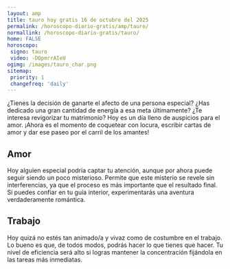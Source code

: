 ```yaml
---
layout: amp
title: tauro hoy gratis 16 de octubre del 2025 
permalink: /horoscopo-diario-gratis/amp/tauro/
normallink: /horoscopo-diario-gratis/tauro/
home: FALSE
horoscopo:
 signo: tauro
 video: -DQpmrrAIeU
ogimg: /images/tauro_char.png
sitemap:
 priority: 1
 changefreq: 'daily'
---
```



¿Tienes la decisión de ganarte el afecto de una persona especial? ¿Has dedicado una gran cantidad de energía a esa meta últimamente? ¿Te interesa revigorizar tu matrimonio? Hoy es un día lleno de auspicios para el amor. ¡Ahora es el momento de coquetear con locura, escribir cartas de amor y dar ese paseo por el carril de los amantes!

## Amor

Hoy alguien especial podría captar tu atención, aunque por ahora puede seguir siendo un poco misterioso. Permite que este misterio se revele sin interferencias, ya que el proceso es más importante que el resultado final. Si puedes confiar en tu guía interior, experimentarás una aventura verdaderamente romántica.

## Trabajo

Hoy quizá no estés tan animado/a y vivaz como de costumbre en el trabajo. Lo bueno es que, de todos modos, podrás hacer lo que tienes que hacer. Tu nivel de eficiencia será alto si logras mantener la concentración fijándola en las tareas más inmediatas.